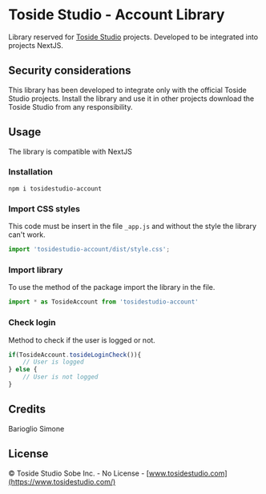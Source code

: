 Toside Studio - Account Library
=========
Library reserved for [Toside Studio](https://www.tosidestudio.com/) projects. Developed to be integrated into projects
NextJS.

Security considerations
-----------------------
This library has been developed to integrate only with the official Toside Studio projects. Install the library and use it
in other projects download the Toside Studio from any responsibility.

Usage
-----
The library is compatible with NextJS

### Installation

```
npm i tosidestudio-account
```

### Import CSS styles

This code must be insert in the file `_app.js` and without the style the library can't work.

```js
import 'tosidestudio-account/dist/style.css';
```

### Import library

To use the method of the package import the library in the file.
```js
import * as TosideAccount from 'tosidestudio-account'
```

### Check login

Method to check if the user is logged or not. 

```js
if(TosideAccount.tosideLoginCheck()){
    // User is logged
} else {
    // User is not logged
}
```

Credits
-------
Barioglio Simone

License
-------
&copy; Toside Studio Sobe Inc. - No License  - [www.tosidestudio.com](https://www.tosidestudio.com/)
